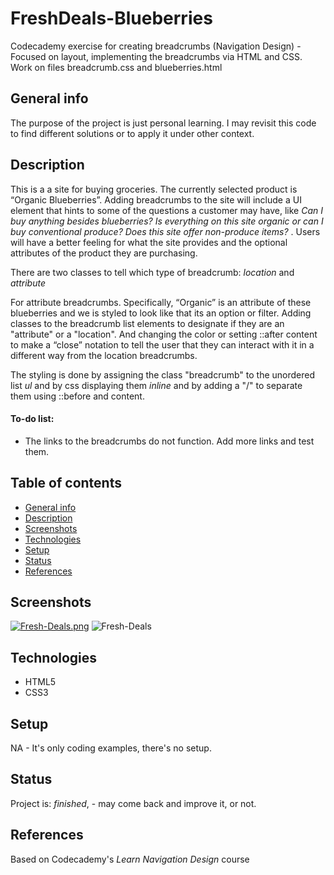 # FreshDeals-Blueberries
Codecademy exercise for creating breadcrumbs (Navigation Design) - Focused on layout, implementing the breadcrumbs via HTML and CSS. Work on files breadcrumb.css and blueberries.html

## General info
The purpose of the project is just personal learning. I may revisit this code to find different solutions or to apply it under other context. 

## Description
This is a a site for buying groceries. The currently selected product is “Organic Blueberries”. Adding breadcrumbs to the site will include a UI element that hints to some of the questions a customer may have, like _Can I buy anything besides blueberries?_ _Is everything on this site organic or can I buy conventional produce?_ _Does this site offer non-produce items?_ . Users will have a better feeling for what the site provides and the optional attributes of the product they are purchasing.

There are two classes to tell which type of breadcrumb: _location_ and _attribute_

For attribute breadcrumbs. Specifically, “Organic” is an attribute of these blueberries and we is styled to look like that its an option or filter. Adding classes to the breadcrumb list elements to designate if they are an "attribute" or a "location". And changing the color or setting ::after content to make a “close” notation to tell the user that they can interact with it in a different way from the location breadcrumbs.

The styling is done by assigning the class "breadcrumb" to the unordered list _ul_ and by css displaying them _inline_ and by adding a "/" to separate them using ::before and content.
 
#### To-do list:
* The links to the breadcrumbs do not function. Add more links and test them. 


## Table of contents
* [General info](#general-info)
* [Description](#description)
* [Screenshots](#screenshots)
* [Technologies](#technologies)
* [Setup](#setup)
* [Status](#status)
* [References](#references)


## Screenshots
[![Fresh-Deals.png](https://i.postimg.cc/wTr3WVT7/Fresh-Deals.png)](https://postimg.cc/GHkctvDC)
<img src='https://i.postimg.cc/GHkctvDC/Fresh-Deals.png' border='0' alt='Fresh-Deals'/>

## Technologies
* HTML5
* CSS3

## Setup
NA - It's only coding examples, there's no setup.

## Status
Project is: _finished_, - may come back and improve it, or not.

## References
Based on Codecademy's _Learn Navigation Design_ course
